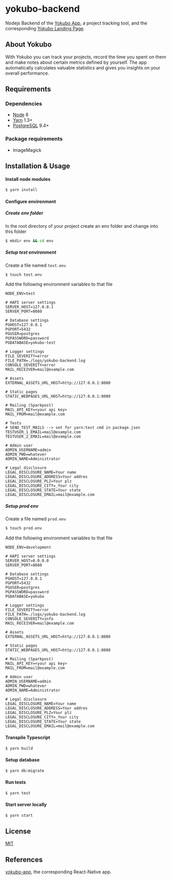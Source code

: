 # yokubo-backend

Nodejs Backend of the [Yokubo App](https://play.google.com/store/apps/details?id=org.yokubo.app), a project tracking tool, and the corresponding [Yokubo Landing Page](https://www.yokubo.org).

## About Yokubo

With Yokubo you can track your projects, record the time you spent on them and make notes about certain metrics defined by yourself. The app automatically calculates valuable statistics and gives you insights on your overall performance.

 ## Requirements

### Dependencies

* [Node](https://nodejs.org) 8
* [Yarn](https://yarnpkg.com) 1.3+
* [PostgreSQL](https://www.postgresql.org/) 9.4+

### Package requirements

* ImageMagick

## Installation & Usage

#### Install node modules

```sh
$ yarn install
```

#### Configure environment

##### Create env folder

In the root directory of your project create an env folder and change into this folder

```sh
$ mkdir env && cd env
```

##### Setup test environment

Create a file named `test.env`

```sh
$ touch test.env
```

Add the following environment  variables to that file

```
NODE_ENV=test

# HAPI server settings
SERVER_HOST=127.0.0.1
SERVER_PORT=8080

# Database settings
PGHOST=127.0.0.1
PGPORT=5432
PGUSER=postgres
PGPASSWORD=password
PGDATABASE=yokubo-test

# Logger settings
FILE_SEVERITY=error
FILE_PATH=./logs/yokubo-backend.log
CONSOLE_SEVERITY=error
MAIL_RECEIVER=mail@example.com

# Assets
EXTERNAL_ASSETS_URL_HOST=http://127.0.0.1:8080

# Static pages
STATIC_WEBPAGES_URL_HOST=http://127.0.0.1:8080

# Mailing (Sparkpost)
MAIL_API_KEY=<your api key>
MAIL_FROM=mail@example.com

# Tests
# SEND_TEST_MAILS --> set for yarn:test cmd in package.json
TESTUSER_1_EMAIL=mail@example.com
TESTUSER_2_EMAIL=mail@example.com

# Admin user
ADMIN_USERNAME=admin
ADMIN_PWD=whatever
ADMIN_NAME=Administrator

# Legal disclosure
LEGAL_DISCLOSURE_NAME=Your name
LEGAL_DISCLOSURE_ADDRESS=Your addres
LEGAL_DISCLOSURE_PLZ=Your plz
LEGAL_DISCLOSURE_CITY=_Your city
LEGAL_DISCLOSURE_STATE=Your state
LEGAL_DISCLOSURE_EMAIL=mail@example.com
```

##### Setup prod env

Create a file named `prod.env`

```sh
$ touch prod.env
```

Add the following environment  variables to that file

```
NODE_ENV=development

# HAPI server settings 
SERVER_HOST=0.0.0.0
SERVER_PORT=8080

# Database settings
PGHOST=127.0.0.1
PGPORT=5432
PGUSER=postgres
PGPASSWORD=password
PGDATABASE=yokubo

# Logger settings
FILE_SEVERITY=error
FILE_PATH=./logs/yokubo-backend.log
CONSOLE_SEVERITY=info
MAIL_RECEIVER=mail@example.com

# Assets
EXTERNAL_ASSETS_URL_HOST=http://127.0.0.1:8080

# Static pages
STATIC_WEBPAGES_URL_HOST=http://127.0.0.1:8080

# Mailing (Sparkpost)
MAIL_API_KEY=<your api key>
MAIL_FROM=mail@example.com

# Admin user
ADMIN_USERNAME=admin
ADMIN_PWD=whatever
ADMIN_NAME=Administrator

# Legal disclosure
LEGAL_DISCLOSURE_NAME=Your name
LEGAL_DISCLOSURE_ADDRESS=Your addres
LEGAL_DISCLOSURE_PLZ=Your plz
LEGAL_DISCLOSURE_CITY=_Your city
LEGAL_DISCLOSURE_STATE=Your state
LEGAL_DISCLOSURE_EMAIL=mail@example.com
```

#### Transpile Typescript

```sh
$ yarn build
```

#### Setup database

```sh
$ yarn db:migrate
```

#### Run tests

```sh
$ yarn test
```

#### Start server locally

```sh
$ yarn start
```

## License

[MIT](https://choosealicense.com/licenses/mit/)


 ## References

[yokubo-app](https://github.com/yokubo-app), the corresponding React-Native app.